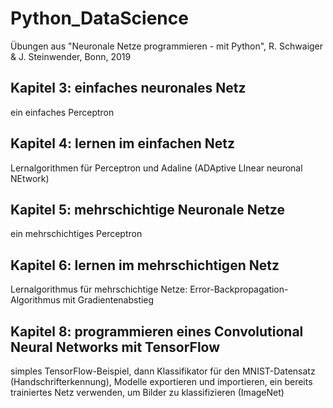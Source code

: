 # Python_DataScience #
Übungen aus "Neuronale Netze programmieren - mit Python", R. Schwaiger & J. Steinwender, Bonn, 2019

## Kapitel 3: einfaches neuronales Netz ##
ein einfaches Perceptron

## Kapitel 4: lernen im einfachen Netz ##
Lernalgorithmen für Perceptron und Adaline (ADAptive LInear neuronal NEtwork)

## Kapitel 5: mehrschichtige Neuronale Netze ##
ein mehrschichtiges Perceptron

## Kapitel 6: lernen im mehrschichtigen Netz ##
Lernalgorithmus für mehrschichtige Netze: Error-Backpropagation-Algorithmus mit Gradientenabstieg

## Kapitel 8: programmieren eines Convolutional Neural Networks mit TensorFlow ##
simples TensorFlow-Beispiel, dann Klassifikator für den MNIST-Datensatz (Handschrifterkennung), Modelle exportieren und importieren, ein bereits trainiertes Netz verwenden, um Bilder zu klassifizieren (ImageNet)
